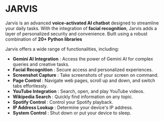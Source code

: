 <h1>JARVIS</h1>


Jarvis is an advanced <b>voice-activated AI chatbot</b> designed to streamline your daily tasks. With the integration of <b>facial recognition</b>, Jarvis adds a layer of personalized security and convenience. Built using a robust combination of <b>20+ Python libraries</b> <br>

Jarvis offers a wide range of functionalities, including:

* **Gemini AI Integration** : Access the power of Gemini AI for complex queries and creative tasks.
* **Facial Recognition** : Secure access and personalized experiences.
* **Screenshot Capture** : Take screenshots of your screen on command.
* **Page Control** : Navigate web pages, scroll up and down, and switch tabs effortlessly.
* **YouTube Integration** : Search, open, and play YouTube videos.
* **Wikipedia Search** : Quickly find information on any topic.
* **Spotify Control** : Control your Spotify playback.
* **IP Address Lookup** : Determine your device's IP address.
* **System Control** : Shut down or put your device to sleep.
